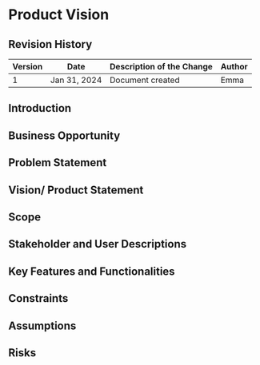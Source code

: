 # Product Vision
## Revision History
| Version | Date | Description of the Change | Author |
| -- | -- | -- | -- |
| 1 | Jan 31, 2024 | Document created | Emma |

## Introduction

## Business Opportunity

## Problem Statement

## Vision/ Product Statement

## Scope

## Stakeholder and User Descriptions

## Key Features and Functionalities

## Constraints

## Assumptions

## Risks
